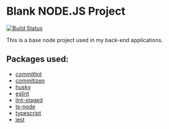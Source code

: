 # Blank NODE.JS Project

[![Build Status](https://travis-ci.org/joemccann/dillinger.svg?branch=master)](https://travis-ci.org/joemccann/dillinger)

This is a base node project used in my back-end applications.

## Packages used:
- [commitlint](https://www.npmjs.com/package/commitlint)
- [commitizen](https://www.npmjs.com/package/commitizen)
- [husky](https://www.npmjs.com/package/husky)
- [eslint](https://www.npmjs.com/package/eslint)
- [lint-staged](https://www.npmjs.com/package/lint-staged)
- [ts-node](https://www.npmjs.com/package/ts-node)
- [typescript](https://www.npmjs.com/package/typescript)
- [jest](https://www.npmjs.com/package/jest)